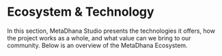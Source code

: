 # Ecosystem & Technology

In this section, MetaDhana Studio presents the technologies it offers, how the project works as a whole, and what value can we bring to our community. Below is an overview of the MetaDhana Ecosystem.
